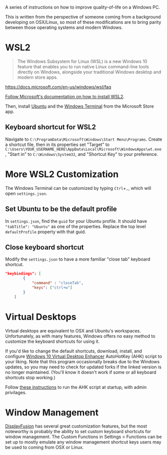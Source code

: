 A series of instructions on how to improve quality-of-life on a Windows PC.

This is written from the perspective of someone coming from a background developing on OSX/Linux, so most of these modifications are to bring parity between those operating systems and modern Windows.

# WSL2

> The Windows Subsystem for Linux (WSL) is a new Windows 10 feature that enables you to run native Linux command-line tools directly on Windows, alongside your traditional Windows desktop and modern store apps.

https://docs.microsoft.com/en-us/windows/wsl/faq

[Follow Microsoft's documentation on how to install WSL2](https://docs.microsoft.com/en-us/windows/wsl/wsl2-install).

Then, install [Ubuntu](https://www.microsoft.com/en-us/p/ubuntu-1804-lts/9n9tngvndl3q) and the [Windows Terminal](https://www.microsoft.com/en-us/p/windows-terminal-preview/9n0dx20hk701) from the Microsoft Store app.

## Keyboard shortcut for WSL2

Navigate to `C:\ProgramData\Microsoft\Windows\Start Menu\Programs`. Create a shortcut file, then in its properties set "Target" to `C:\Users\YOUR_USERNAME_HERE\AppData\Local\Microsoft\WindowsApps\wt.exe`, "Start in" to `C:\Windows\System32`, and "Shortcut Key" to your preference.

# More WSL2 Customization

The Windows Terminal can be customized by typing `Ctrl`+`,`, which will open `settings.json`.

## Set Ubuntu to be the default profile

In `settings.json`, find the `guid` for your Ubuntu profile. It should have `"tabTitle": "Ubuntu"` as one of the properties. Replace the top level `defaultProfile` property with that guid.

## Close keyboard shortcut

Modify the `settings.json` to have a more familiar "close tab" keyboard shortcut.

```json
"keybindings": [
        {
            "command" : "closeTab",
            "keys": ["ctrl+w"]
        }
    ]
```

# Virtual Desktops

Virtual desktops are equivalent to OSX and Ubuntu's workspaces. Unfortunately, as with many features, Windows offers no easy method to customize the keyboard shortcuts for using it.

If you'd like to change the default shortcuts, download, install, and configure [Windows 10 Virtual Desktop Enhancer](https://github.com/mkrnr/keymap) AutoHotKey (AHK) script to your liking. Note that this program occasionally breaks due to the Windows updates, so you may need to check for updated forks if the linked version is no longer maintained. (You'll know it doesn't work if some or all keyboard shortcuts stop working.)

Follow [these instructions](https://blog.danskingdom.com/get-autohotkey-script-to-run-as-admin-at-startup/) to run the AHK script at startup, with admin privilages.

# Window Management

[DisplayFusion](https://www.displayfusion.com/) has several great customization features, but the most noteworthy is probably the ability to set custom keyboard shortcuts for window management. The Custom Functions in Settings > Functions can be set up to mostly emulate any window management shortcut keys users may be used to coming from OSX or Linux.
